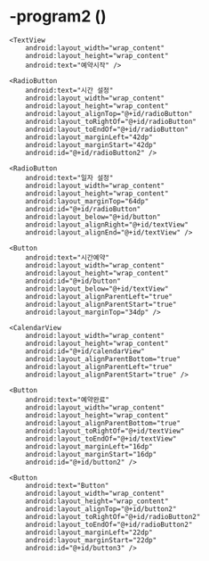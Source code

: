 # -program2 ()
<?xml version="1.0" encoding="utf-8"?>
<RelativeLayout
    xmlns:android="http://schemas.android.com/apk/res/android"
    xmlns:tools="http://schemas.android.com/tools"
    android:id="@+id/놀이동산 예약시스템"
    android:layout_width="match_parent"
    android:layout_height="match_parent"
    android:paddingLeft="@dimen/activity_horizontal_margin"
    android:paddingRight="@dimen/activity_horizontal_margin"
    android:paddingTop="@dimen/activity_vertical_margin"
    android:paddingBottom="@dimen/activity_vertical_margin"
    tools:context="com.example.a403.myapplication.MainActivity">

    <TextView
        android:layout_width="wrap_content"
        android:layout_height="wrap_content"
        android:text="예약시작" />

    <RadioButton
        android:text="시간 설정"
        android:layout_width="wrap_content"
        android:layout_height="wrap_content"
        android:layout_alignTop="@+id/radioButton"
        android:layout_toRightOf="@+id/radioButton"
        android:layout_toEndOf="@+id/radioButton"
        android:layout_marginLeft="42dp"
        android:layout_marginStart="42dp"
        android:id="@+id/radioButton2" />

    <RadioButton
        android:text="일자 설정"
        android:layout_width="wrap_content"
        android:layout_height="wrap_content"
        android:layout_marginTop="64dp"
        android:id="@+id/radioButton"
        android:layout_below="@+id/button"
        android:layout_alignRight="@+id/textView"
        android:layout_alignEnd="@+id/textView" />

    <Button
        android:text="시간예약"
        android:layout_width="wrap_content"
        android:layout_height="wrap_content"
        android:id="@+id/button"
        android:layout_below="@+id/textView"
        android:layout_alignParentLeft="true"
        android:layout_alignParentStart="true"
        android:layout_marginTop="34dp" />

    <CalendarView
        android:layout_width="wrap_content"
        android:layout_height="wrap_content"
        android:id="@+id/calendarView"
        android:layout_alignParentBottom="true"
        android:layout_alignParentLeft="true"
        android:layout_alignParentStart="true" />

    <Button
        android:text="예약완료"
        android:layout_width="wrap_content"
        android:layout_height="wrap_content"
        android:layout_alignParentBottom="true"
        android:layout_toRightOf="@+id/textView"
        android:layout_toEndOf="@+id/textView"
        android:layout_marginLeft="16dp"
        android:layout_marginStart="16dp"
        android:id="@+id/button2" />

    <Button
        android:text="Button"
        android:layout_width="wrap_content"
        android:layout_height="wrap_content"
        android:layout_alignTop="@+id/button2"
        android:layout_toRightOf="@+id/radioButton2"
        android:layout_toEndOf="@+id/radioButton2"
        android:layout_marginLeft="22dp"
        android:layout_marginStart="22dp"
        android:id="@+id/button3" />

</RelativeLayout>
